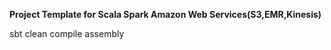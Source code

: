 **Project Template for Scala Spark Amazon Web Services(S3,EMR,Kinesis)** </br>

sbt clean compile assembly
